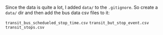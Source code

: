 

Since the data is quite a lot, I added `data/` to the `.gitignore`. So create a `data/` dir and then add the bus data csv files to it:

`transit_bus_schedueled_stop_time.csv`
`transit_but_stop_event.csv`
`transit_stops.csv`